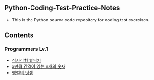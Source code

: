 ## Python-Coding-Test-Practice-Notes
- This is the Python source code repository for coding test exercises.

## Contents
### Programmers Lv.1
- [직사각형 별찍기](https://github.com/minji0801/Python-Coding-Test-Practice-Notes/blob/main/Programmers%20Lv.1/직사각형%20별찍기.py)
- [x만큼 간격이 있는 n개의 숫자
](https://github.com/minji0801/Python-Coding-Test-Practice-Notes/blob/main/Programmers%20Lv.1/x만큼%20간격이%20있는%20n개의%20숫자.py)
- [행렬의 덧셈](https://github.com/minji0801/Python-Coding-Test-Practice-Notes/blob/main/Programmers%20Lv.1/행렬의%20덧셈.py)
